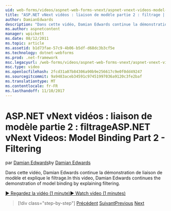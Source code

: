 ```yaml
---
uid: web-forms/videos/aspnet-web-forms-vnext/aspnet-vnext-videos-model-binding-part-2-filtering
title: "ASP.NET vNext vidéos : liaison de modèle partie 2 : filtrage | Documents Microsoft"
author: DamianEdwards
description: "Dans cette vidéo, Damian Edwards continue la démonstration de liaison de modèle et explique le filtrage."
ms.author: aspnetcontent
manager: wpickett
ms.date: 08/12/2011
ms.topic: article
ms.assetid: b1d73fae-57c9-4b06-b5df-d68dc3b3cf5e
ms.technology: dotnet-webforms
ms.prod: .net-framework
msc.legacyurl: /web-forms/videos/aspnet-web-forms-vnext/aspnet-vnext-videos-model-binding-part-2-filtering
msc.type: video
ms.openlocfilehash: 2fcd31a07b84306a90b9e256617c9e0f0dd49247
ms.sourcegitcommit: 9a9483aceb34591c97451997036a9120c3fe2baf
ms.translationtype: MT
ms.contentlocale: fr-FR
ms.lasthandoff: 11/10/2017
---
```

<a name="aspnet-vnext-videos-model-binding-part-2---filtering"></a><span data-ttu-id="fd2f5-103">ASP.NET vNext vidéos : liaison de modèle partie 2 : filtrage</span><span class="sxs-lookup"><span data-stu-id="fd2f5-103">ASP.NET vNext Videos: Model Binding Part 2 - Filtering</span></span>
====================
<span data-ttu-id="fd2f5-104">par [Damian Edwards](https://github.com/DamianEdwards)</span><span class="sxs-lookup"><span data-stu-id="fd2f5-104">by [Damian Edwards](https://github.com/DamianEdwards)</span></span>

<span data-ttu-id="fd2f5-105">Dans cette vidéo, Damian Edwards continue la démonstration de liaison de modèle et explique le filtrage.</span><span class="sxs-lookup"><span data-stu-id="fd2f5-105">In this video, Damian Edwards continues the demonstration of model binding by explaining filtering.</span></span>

[<span data-ttu-id="fd2f5-106">&#9654; Regardez la vidéo (1 minute)</span><span class="sxs-lookup"><span data-stu-id="fd2f5-106">&#9654; Watch video (1 minutes)</span></span>](https://channel9.msdn.com/Blogs/ASP-NET-Site-Videos/aspnet-vnext-videos-model-binding-part-2-filtering)

>[!div class="step-by-step"]
<span data-ttu-id="fd2f5-107">[Précédent](aspnet-vnext-videos-model-binding-part-1-selecting-data.md)
[Suivant](aspnet-vnext-videos-model-binding-part-3-updating.md)</span><span class="sxs-lookup"><span data-stu-id="fd2f5-107">[Previous](aspnet-vnext-videos-model-binding-part-1-selecting-data.md)
[Next](aspnet-vnext-videos-model-binding-part-3-updating.md)</span></span>
